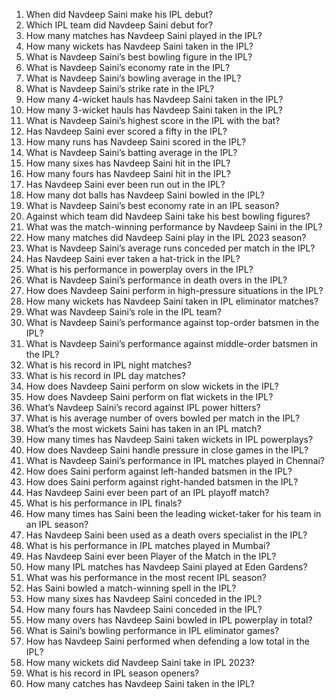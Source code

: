 1. When did Navdeep Saini make his IPL debut?  
2. Which IPL team did Navdeep Saini debut for?  
3. How many matches has Navdeep Saini played in the IPL?  
4. How many wickets has Navdeep Saini taken in the IPL?  
5. What is Navdeep Saini’s best bowling figure in the IPL?  
6. What is Navdeep Saini’s economy rate in the IPL?  
7. What is Navdeep Saini’s bowling average in the IPL?  
8. What is Navdeep Saini’s strike rate in the IPL?  
9. How many 4-wicket hauls has Navdeep Saini taken in the IPL?  
10. How many 3-wicket hauls has Navdeep Saini taken in the IPL?  
11. What is Navdeep Saini’s highest score in the IPL with the bat?  
12. Has Navdeep Saini ever scored a fifty in the IPL?  
13. How many runs has Navdeep Saini scored in the IPL?  
14. What is Navdeep Saini’s batting average in the IPL?  
15. How many sixes has Navdeep Saini hit in the IPL?  
16. How many fours has Navdeep Saini hit in the IPL?  
17. Has Navdeep Saini ever been run out in the IPL?  
18. How many dot balls has Navdeep Saini bowled in the IPL?  
19. What is Navdeep Saini’s best economy rate in an IPL season?  
20. Against which team did Navdeep Saini take his best bowling figures?  
21. What was the match-winning performance by Navdeep Saini in the IPL?  
22. How many matches did Navdeep Saini play in the IPL 2023 season?  
23. What is Navdeep Saini’s average runs conceded per match in the IPL?  
24. Has Navdeep Saini ever taken a hat-trick in the IPL?  
25. What is his performance in powerplay overs in the IPL?  
26. What is Navdeep Saini’s performance in death overs in the IPL?  
27. How does Navdeep Saini perform in high-pressure situations in the IPL?  
28. How many wickets has Navdeep Saini taken in IPL eliminator matches?  
29. What was Navdeep Saini’s role in the IPL team?  
30. What is Navdeep Saini’s performance against top-order batsmen in the IPL?  
31. What is Navdeep Saini’s performance against middle-order batsmen in the IPL?  
32. What is his record in IPL night matches?  
33. What is his record in IPL day matches?  
34. How does Navdeep Saini perform on slow wickets in the IPL?  
35. How does Navdeep Saini perform on flat wickets in the IPL?  
36. What’s Navdeep Saini’s record against IPL power hitters?  
37. What is his average number of overs bowled per match in the IPL?  
38. What’s the most wickets Saini has taken in an IPL match?  
39. How many times has Navdeep Saini taken wickets in IPL powerplays?  
40. How does Navdeep Saini handle pressure in close games in the IPL?  
41. What is Navdeep Saini’s performance in IPL matches played in Chennai?  
42. How does Saini perform against left-handed batsmen in the IPL?  
43. How does Saini perform against right-handed batsmen in the IPL?  
44. Has Navdeep Saini ever been part of an IPL playoff match?  
45. What is his performance in IPL finals?  
46. How many times has Saini been the leading wicket-taker for his team in an IPL season?  
47. Has Navdeep Saini been used as a death overs specialist in the IPL?  
48. What is his performance in IPL matches played in Mumbai?  
49. Has Navdeep Saini ever been Player of the Match in the IPL?  
50. How many IPL matches has Navdeep Saini played at Eden Gardens?  
51. What was his performance in the most recent IPL season?  
52. Has Saini bowled a match-winning spell in the IPL?  
53. How many sixes has Navdeep Saini conceded in the IPL?  
54. How many fours has Navdeep Saini conceded in the IPL?  
55. How many overs has Navdeep Saini bowled in IPL powerplay in total?  
56. What is Saini’s bowling performance in IPL eliminator games?  
57. How has Navdeep Saini performed when defending a low total in the IPL?  
58. How many wickets did Navdeep Saini take in IPL 2023?  
59. What is his record in IPL season openers?  
60. How many catches has Navdeep Saini taken in the IPL?